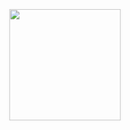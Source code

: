 <a href="https://open.spotify.com/album/3vOgbDjgsZBAPwV2M3bNOj?si=6EliIhEsSOGMSBnRt2lvlg" title="Eminem - The Marshall Mathers LP 2">
  <img src="https://upload.wikimedia.org/wikipedia/en/8/87/The_Marshall_Mathers_LP_2.png" width="200" height="200">
</a>